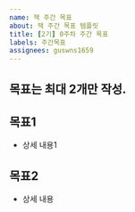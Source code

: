 ```yaml
---
name: 잭 주간 목표 
about: 잭 주간 목표 템플릿
title: [2기] 0주차 주간 목표
labels: 주간목표
assignees: guswns1659 
---
```


## 목표는 최대 2개만 작성. 

## 목표1 
- 상세 내용1

## 목표2 
- 상세 내용
